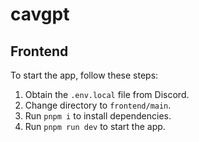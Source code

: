 # cavgpt

## Frontend

To start the app, follow these steps:

1. Obtain the `.env.local` file from Discord.
2. Change directory to `frontend/main`.
3. Run `pnpm i` to install dependencies.
4. Run `pnpm run dev` to start the app.